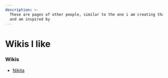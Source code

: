 ```yaml
---
description: >-
  These are pages of other people, similar to the one i am creating that i like
  and am inspired by
---
```


# Wikis I like

### Wikis

* [Nikita](https://wiki.nikitavoloboev.xyz/)





